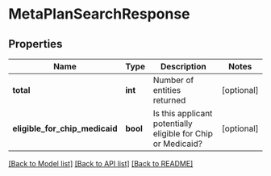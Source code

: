 # MetaPlanSearchResponse

## Properties
Name | Type | Description | Notes
------------ | ------------- | ------------- | -------------
**total** | **int** | Number of entities returned | [optional] 
**eligible_for_chip_medicaid** | **bool** | Is this applicant potentially eligible for Chip or Medicaid? | [optional] 

[[Back to Model list]](../README.md#documentation-for-models) [[Back to API list]](../README.md#documentation-for-api-endpoints) [[Back to README]](../README.md)


